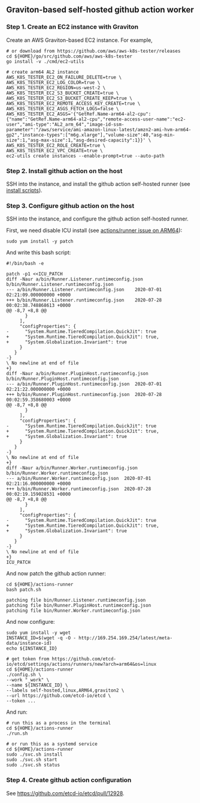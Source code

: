 
## Graviton-based self-hosted github action worker

### Step 1. Create an EC2 instance with Graviton

Create an AWS Graviton-based EC2 instance. For example,

```
# or download from https://github.com/aws/aws-k8s-tester/releases
cd ${HOME}/go/src/github.com/aws/aws-k8s-tester
go install -v ./cmd/ec2-utils

# create arm64 AL2 instance
AWS_K8S_TESTER_EC2_ON_FAILURE_DELETE=true \
AWS_K8S_TESTER_EC2_LOG_COLOR=true \
AWS_K8S_TESTER_EC2_REGION=us-west-2 \
AWS_K8S_TESTER_EC2_S3_BUCKET_CREATE=true \
AWS_K8S_TESTER_EC2_S3_BUCKET_CREATE_KEEP=true \
AWS_K8S_TESTER_EC2_REMOTE_ACCESS_KEY_CREATE=true \
AWS_K8S_TESTER_EC2_ASGS_FETCH_LOGS=false \
AWS_K8S_TESTER_EC2_ASGS='{"GetRef.Name-arm64-al2-cpu":{"name":"GetRef.Name-arm64-al2-cpu","remote-access-user-name":"ec2-user","ami-type":"AL2_arm_64","image-id-ssm-parameter":"/aws/service/ami-amazon-linux-latest/amzn2-ami-hvm-arm64-gp2","instance-types":["m6g.xlarge"],"volume-size":40,"asg-min-size":1,"asg-max-size":1,"asg-desired-capacity":1}}' \
AWS_K8S_TESTER_EC2_ROLE_CREATE=true \
AWS_K8S_TESTER_EC2_VPC_CREATE=true \
ec2-utils create instances --enable-prompt=true --auto-path
```

### Step 2. Install github action on the host

SSH into the instance, and install the github action self-hosted runner (see [install scripts](https://github.com/etcd-io/etcd/settings/actions/runners/new?arch=arm64&os=linux)).

### Step 3. Configure github action on the host

SSH into the instance, and configure the github action self-hosted runner.

First, we need disable ICU install (see [actions/runner issue on ARM64](https://github.com/actions/runner/issues/629)):

```
sudo yum install -y patch
```

And write this bash script:

```
#!/bin/bash -e

patch -p1 <<ICU_PATCH
diff -Naur a/bin/Runner.Listener.runtimeconfig.json b/bin/Runner.Listener.runtimeconfig.json
--- a/bin/Runner.Listener.runtimeconfig.json	2020-07-01 02:21:09.000000000 +0000
+++ b/bin/Runner.Listener.runtimeconfig.json	2020-07-28 00:02:38.748868613 +0000
@@ -8,7 +8,8 @@
       }
     ],
     "configProperties": {
-      "System.Runtime.TieredCompilation.QuickJit": true
+      "System.Runtime.TieredCompilation.QuickJit": true,
+      "System.Globalization.Invariant": true
     }
   }
-}
\ No newline at end of file
+}
diff -Naur a/bin/Runner.PluginHost.runtimeconfig.json b/bin/Runner.PluginHost.runtimeconfig.json
--- a/bin/Runner.PluginHost.runtimeconfig.json	2020-07-01 02:21:22.000000000 +0000
+++ b/bin/Runner.PluginHost.runtimeconfig.json	2020-07-28 00:02:59.358680003 +0000
@@ -8,7 +8,8 @@
       }
     ],
     "configProperties": {
-      "System.Runtime.TieredCompilation.QuickJit": true
+      "System.Runtime.TieredCompilation.QuickJit": true,
+      "System.Globalization.Invariant": true
     }
   }
-}
\ No newline at end of file
+}
diff -Naur a/bin/Runner.Worker.runtimeconfig.json b/bin/Runner.Worker.runtimeconfig.json
--- a/bin/Runner.Worker.runtimeconfig.json	2020-07-01 02:21:16.000000000 +0000
+++ b/bin/Runner.Worker.runtimeconfig.json	2020-07-28 00:02:19.159028531 +0000
@@ -8,7 +8,8 @@
       }
     ],
     "configProperties": {
-      "System.Runtime.TieredCompilation.QuickJit": true
+      "System.Runtime.TieredCompilation.QuickJit": true,
+      "System.Globalization.Invariant": true
     }
   }
-}
\ No newline at end of file
+}
ICU_PATCH
```

And now patch the github action runner:

```
cd ${HOME}/actions-runner
bash patch.sh
```

```
patching file bin/Runner.Listener.runtimeconfig.json
patching file bin/Runner.PluginHost.runtimeconfig.json
patching file bin/Runner.Worker.runtimeconfig.json
```

And now configure:

```
sudo yum install -y wget
INSTANCE_ID=$(wget -q -O - http://169.254.169.254/latest/meta-data/instance-id)
echo ${INSTANCE_ID}

# get token from https://github.com/etcd-io/etcd/settings/actions/runners/new?arch=arm64&os=linux
cd ${HOME}/actions-runner
./config.sh \
--work "_work" \
--name ${INSTANCE_ID} \
--labels self-hosted,linux,ARM64,graviton2 \
--url https://github.com/etcd-io/etcd \
--token ...
```

And run:

```
# run this as a process in the terminal
cd ${HOME}/actions-runner
./run.sh

# or run this as a systemd service
cd ${HOME}/actions-runner
sudo ./svc.sh install
sudo ./svc.sh start
sudo ./svc.sh status
```

### Step 4. Create github action configuration

See https://github.com/etcd-io/etcd/pull/12928.

